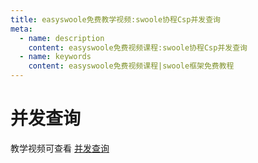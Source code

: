 ```yaml
---
title: easyswoole免费教学视频:swoole协程Csp并发查询
meta:
  - name: description
    content: easyswoole免费视频课程:swoole协程Csp并发查询
  - name: keywords
    content: easyswoole免费视频课程|swoole框架免费教程
---
```

# 并发查询

教学视频可查看 [并发查询](https://www.bilibili.com/video/BV1BP41187iK)

